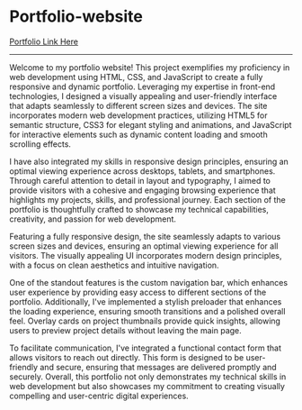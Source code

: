 # Portfolio-website

[Portfolio Link Here](https://nikhil-panwar.netlify.app/)

---

Welcome to my portfolio website! This project exemplifies my proficiency in web development using HTML, CSS, and JavaScript to create a fully responsive and dynamic portfolio. Leveraging my expertise in front-end technologies, I designed a visually appealing and user-friendly interface that adapts seamlessly to different screen sizes and devices. The site incorporates modern web development practices, utilizing HTML5 for semantic structure, CSS3 for elegant styling and animations, and JavaScript for interactive elements such as dynamic content loading and smooth scrolling effects.

I have also integrated my skills in responsive design principles, ensuring an optimal viewing experience across desktops, tablets, and smartphones. Through careful attention to detail in layout and typography, I aimed to provide visitors with a cohesive and engaging browsing experience that highlights my projects, skills, and professional journey. Each section of the portfolio is thoughtfully crafted to showcase my technical capabilities, creativity, and passion for web development.

Featuring a fully responsive design, the site seamlessly adapts to various screen sizes and devices, ensuring an optimal viewing experience for all visitors. The visually appealing UI incorporates modern design principles, with a focus on clean aesthetics and intuitive navigation.

One of the standout features is the custom navigation bar, which enhances user experience by providing easy access to different sections of the portfolio. Additionally, I've implemented a stylish preloader that enhances the loading experience, ensuring smooth transitions and a polished overall feel. Overlay cards on project thumbnails provide quick insights, allowing users to preview project details without leaving the main page.

To facilitate communication, I've integrated a functional contact form that allows visitors to reach out directly. This form is designed to be user-friendly and secure, ensuring that messages are delivered promptly and securely. Overall, this portfolio not only demonstrates my technical skills in web development but also showcases my commitment to creating visually compelling and user-centric digital experiences.
